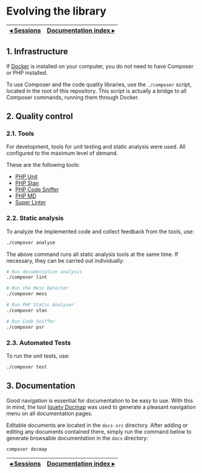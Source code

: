 # Evolving the library

[◂ Sessions](03-sessions.md) | [Documentation index ▸](index.md)
-- | --

## 1. Infrastructure

If [Docker](https://www.docker.com/) is installed on your computer, you do not
need to have Composer or PHP installed.

To use Composer and the code quality libraries, use the `./composer` script,
located in the root of this repository. This script is actually a bridge to all
Composer commands, running them through Docker.

## 2. Quality control

### 2.1. Tools

For development, tools for unit testing and static analysis were used.
All configured to the maximum level of demand.

These are the following tools:

- [PHP Unit](https://phpunit.de)
- [PHP Stan](https://phpstan.org)
- [PHP Code Sniffer](https://github.com/squizlabs/PHP_CodeSniffer)
- [PHP MD](https://phpmd.org)
- [Super Linter](https://github.com/super-linter/super-linter)

### 2.2. Static analysis

To analyze the implemented code and collect feedback from the tools, use:

```bash
./composer analyse
```

The above command runs all static analysis tools at the same time. If necessary,
they can be carried out individually:

```bash
# Run documentation analysis
./composer lint
```

```bash
# Run the Mess Detector
./composer mess
```

```bash
# Run PHP Static Analyzer
./composer stan
```

```bash
# Run Code Sniffer
./composer psr
```

### 2.3. Automated Tests

To run the unit tests, use:

```bash
./composer test
```

## 3. Documentation

Good navigation is essential for documentation to be easy to use. With this in
mind, the tool [Iquety Docmap](https://github.com/iquety/docmap) was used to
generate a pleasant navigation menu on all documentation pages.

Editable documents are located in the `docs-src` directory. After adding or
editing any documents contained there, simply run the command below to generate
browsable documentation in the `docs` directory:

```bash
composer docmap
```

[◂ Sessions](03-sessions.md) | [Documentation index ▸](index.md)
-- | --
